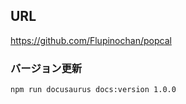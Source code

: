## URL

https://github.com/Flupinochan/popcal

### バージョン更新

```
npm run docusaurus docs:version 1.0.0
```
